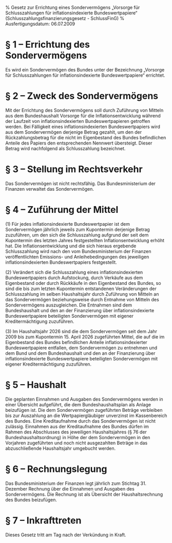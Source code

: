 % Gesetz zur Errichtung eines Sondervermögens „Vorsorge für Schlusszahlungen für inflationsindexierte Bundeswertpapiere“  (Schlusszahlungsfinanzierungsgesetz - SchlussFinG)
% Ausfertigungsdatum: 06.07.2009
 
# § 1 – Errichtung des Sondervermögens

Es wird ein Sondervermögen des Bundes unter der Bezeichnung „Vorsorge für Schlusszahlungen für inflationsindexierte Bundeswertpapiere“ errichtet.

# § 2 – Zweck des Sondervermögens

Mit der Errichtung des Sondervermögens soll durch Zuführung von Mitteln aus dem Bundeshaushalt Vorsorge für die Inflationsentwicklung während der Laufzeit von inflationsindexierten Bundeswertpapieren getroffen werden. Bei Fälligkeit eines inflationsindexierten Bundeswertpapiers wird aus dem Sondervermögen derjenige Betrag gezahlt, um den der Rückzahlungsbetrag für die nicht im Eigenbestand des Bundes befindlichen Anteile des Papiers den entsprechenden Nennwert übersteigt. Dieser Betrag wird nachfolgend als Schlusszahlung bezeichnet.

# § 3 – Stellung im Rechtsverkehr

Das Sondervermögen ist nicht rechtsfähig. Das Bundesministerium der Finanzen verwaltet das Sondervermögen.

# § 4 – Zuführung der Mittel

(1) Für jedes inflationsindexierte Bundeswertpapier ist dem Sondervermögen jährlich jeweils zum Kupontermin derjenige Betrag zuzuführen, um den sich die Schlusszahlung aufgrund der seit dem Kupontermin des letzten Jahres festgestellten Inflationsentwicklung erhöht hat. Die Inflationsentwicklung und die sich hieraus ergebende Schlusszahlung wird nach den vom Bundesministerium der Finanzen veröffentlichten Emissions- und Anleihebedingungen des jeweiligen inflationsindexierten Bundeswertpapiers festgestellt.

(2) Verändert sich die Schlusszahlung eines inflationsindexierten Bundeswertpapiers durch Aufstockung, durch Verkäufe aus dem Eigenbestand oder durch Rückkäufe in den Eigenbestand des Bundes, so sind die bis zum letzten Kupontermin entstandenen Veränderungen der Schlusszahlung im selben Haushaltsjahr durch Zuführung von Mitteln an das Sondervermögen beziehungsweise durch Entnahme von Mitteln des Sondervermögens auszugleichen. Die Entnahmen sind dem Bundeshaushalt und den an der Finanzierung über inflationsindexierte Bundeswertpapiere beteiligten Sondervermögen mit eigener Kreditermächtigung zuzuführen.

(3) Im Haushaltsjahr 2026 sind die dem Sondervermögen seit dem Jahr 2009 bis zum Kupontermin 15. April 2026 zugeführten Mittel, die auf die im Eigenbestand des Bundes befindlichen Anteile inflationsindexierter Bundeswertpapiere entfallen, dem Sondervermögen zu entnehmen und dem Bund und dem Bundeshaushalt und den an der Finanzierung über inflationsindexierte Bundeswertpapiere beteiligten Sondervermögen mit eigener Kreditermächtigung zuzuführen.

# § 5 – Haushalt

Die geplanten Einnahmen und Ausgaben des Sondervermögens werden in einer Übersicht aufgeführt, die dem Bundeshaushaltsplan als Anlage beizufügen ist. Die dem Sondervermögen zugeführten Beträge verbleiben bis zur Auszahlung an die Wertpapiergläubiger unverzinst im Kassenbereich des Bundes. Eine Kreditaufnahme durch das Sondervermögen ist nicht zulässig. Einnahmen aus der Kreditaufnahme des Bundes dürfen im Rahmen des Abschlusses des jeweiligen Haushaltsjahres (§ 76 der Bundeshaushaltsordnung) in Höhe der dem Sondervermögen in den Vorjahren zugeführten und noch nicht ausgezahlten Beträge in das abzuschließende Haushaltsjahr umgebucht werden.

# § 6 – Rechnungslegung

Das Bundesministerium der Finanzen legt jährlich zum Stichtag 31. Dezember Rechnung über die Einnahmen und Ausgaben des Sondervermögens. Die Rechnung ist als Übersicht der Haushaltsrechnung des Bundes beizufügen.

# § 7 – Inkrafttreten

Dieses Gesetz tritt am Tag nach der Verkündung in Kraft.
